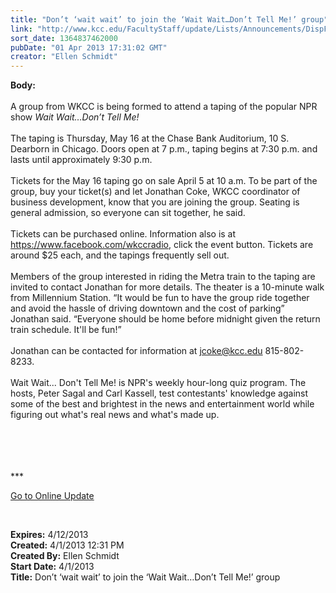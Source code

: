 ```yaml
---
title: "Don’t ‘wait wait’ to join the ‘Wait Wait…Don’t Tell Me!’ group"
link: "http://www.kcc.edu/FacultyStaff/update/Lists/Announcements/DispForm.aspx?ID=1047"
sort_date: 1364837462000
pubDate: "01 Apr 2013 17:31:02 GMT"
creator: "Ellen Schmidt"
---
```


<div><b>Body:</b> <div class="ExternalClass7EDE91949CC045408B5FC2FF410549AE"><div><br />A group from WKCC is being formed to attend a taping of the popular NPR show <em>Wait Wait…Don’t Tell Me!</em> </div>
<div> </div>
<div>The taping is Thursday, May 16 at the Chase Bank Auditorium, 10 S. Dearborn in Chicago. Doors open at 7 p.m., taping begins at 7:30 p.m. and lasts until approximately 9:30 p.m. </div>
<div> </div>
<div>Tickets for the May 16 taping go on sale April 5 at 10 a.m. To be part of the group, buy your ticket(s) and let Jonathan Coke, WKCC coordinator of business development, know that you are joining the group. Seating is general admission, so everyone can sit together, he said.</div>
<div> </div>
<div>Tickets can be purchased online. Information also is at <a href="https://www.facebook.com/wkccradio">https://www.facebook.com/wkccradio</a>, click the event button. Tickets are around $25 each, and the tapings frequently sell out.</div>
<div> </div>
<div>Members of the group interested in riding the Metra train to the taping are invited to contact Jonathan for more details. The theater is a 10-minute walk from Millennium Station. “It would be fun to have the group ride together and avoid the hassle of driving downtown and the cost of parking” Jonathan said. “Everyone should be home before midnight given the return train schedule. It'll be fun!”</div>
<div> </div>
<div>Jonathan can be contacted for information at <a href="mailto:jcoke@kcc.edu">jcoke@kcc.edu</a> 815-802-8233.</div>
<div> </div>
<div>Wait Wait... Don't Tell Me! is NPR's weekly hour-long quiz program. The hosts, Peter Sagal and Carl Kassell, test contestants' knowledge against some of the best and brightest in the news and entertainment world while figuring out what's real news and what's made up.</div>
<div> </div>
<div> </div>
<div> </div>
<div> </div>
<div>
<div>
<div>
<div>
<div>
<p>***</p>
<p><a href="/FacultyStaff/update/Pages/dailyupdate.aspx">Go to Online Update</a></p>
<p><br /></p></div></div></div></div></div></div></div>
<div><b>Expires:</b> 4/12/2013</div>
<div><b>Created:</b> 4/1/2013 12:31 PM</div>
<div><b>Created By:</b> Ellen Schmidt</div>
<div><b>Start Date:</b> 4/1/2013</div>
<div><b>Title:</b> Don’t ‘wait wait’ to join the ‘Wait Wait…Don’t Tell Me!’ group</div>
